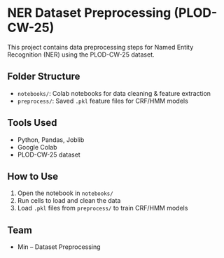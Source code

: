 # NER Dataset Preprocessing (PLOD-CW-25)

This project contains data preprocessing steps for Named Entity Recognition (NER) using the PLOD-CW-25 dataset.

## Folder Structure

- `notebooks/`: Colab notebooks for data cleaning & feature extraction
- `preprocess/`: Saved `.pkl` feature files for CRF/HMM models

## Tools Used
- Python, Pandas, Joblib
- Google Colab
- PLOD-CW-25 dataset

## How to Use
1. Open the notebook in `notebooks/`
2. Run cells to load and clean the data
3. Load `.pkl` files from `preprocess/` to train CRF/HMM models

## Team
- Min – Dataset Preprocessing
